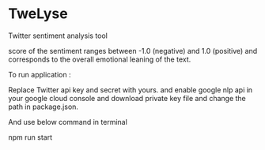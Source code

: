 # TweLyse
Twitter sentiment analysis tool

score of the sentiment ranges between -1.0 (negative) and 1.0 (positive) and corresponds to the overall emotional leaning of the text.


To run application :

Replace Twitter api key and secret with yours. and enable google nlp api in your google cloud console and download private key file and change the path in package.json.

And use below command in terminal

npm run start
